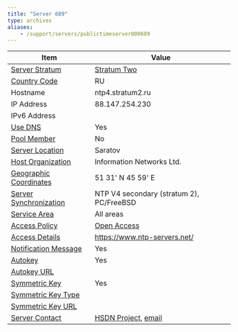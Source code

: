 ```yaml
---
title: "Server 689"
type: archives
aliases:
    - /support/servers/publictimeserver000689
---
```


| Item | Value |
| ----- | ----- |
| [Server Stratum](/support/servers/serverstratum) | [Stratum Two](/support/servers/stratumtwotimeservers) |
| [Country Code](/support/servers/countrycode) | RU |
| Hostname |  ntp4.stratum2.ru  |
| IP Address |  88.147.254.230  |
| IPv6 Address | |
| [Use DNS](/support/servers/usedns) | Yes |
| [Pool Member](/support/servers/poolmember) | No |
| [Server Location](/support/servers/serverlocation) |  Saratov |
| [Host Organization](/support/servers/hostorganization) |  Information Networks Ltd. |
| [ Geographic Coordinates](/support/servers/geographiccoordinates) |  51 31' N 45 59' E  |
| [Server Synchronization](/support/servers/serversynchronization) |  NTP V4 secondary (stratum 2), PC/FreeBSD |
| [Service Area](/support/servers/servicearea) | All areas |
| [Access Policy](/support/servers/accesspolicy) | [Open Access](/support/servers/openaccess) |
| [Access Details](/support/servers/accessdetails) | https://www.ntp-servers.net/ |
| [Notification Message](/support/servers/notificationmessage) | Yes |
| [Autokey](/support/servers/autokey) | Yes |
| [Autokey URL](/support/servers/autokeyurl) | |
| [Symmetric Key](/support/servers/symmetrickey) | Yes |
| [Symmetric Key Type](/support/servers/symmetrickeytype) | |
| [Symmetric Key URL](/support/servers/symmetrickeyurl) | |
| [Server Contact](/support/servers/servercontact) | [HSDN Project](https://www.hsdn.org), [email](mailto:info@hsdn.org) |